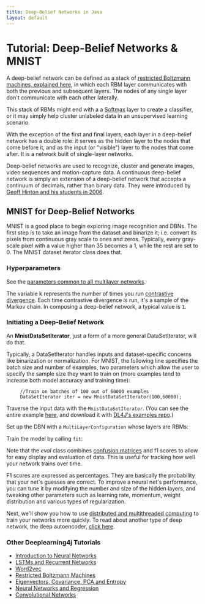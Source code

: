 ```yaml
---
title: Deep-Belief Networks in Java
layout: default
---
```


# Tutorial: Deep-Belief Networks & MNIST

A deep-belief network can be defined as a stack of [restricted Boltzmann machines, explained here](./restrictedboltzmannmachine.html), in which each RBM layer communicates with both the previous and subsequent layers. The nodes of any single layer don't communicate with each other laterally. 

This stack of RBMs might end with a a [Softmax](./glossary.html#softmax) layer to create a classifier, or it may simply help cluster unlabeled data in an unsupervised learning scenario. 

With the exception of the first and final layers, each layer in a deep-belief network has a double role: it serves as the hidden layer to the nodes that come before it, and as the input (or "visible") layer to the nodes that come after. It is a network built of single-layer networks. 

Deep-belief networks are used to recognize, cluster and generate images, video sequences and motion-capture data. A continuous deep-belief network is simply an extension of a deep-belief network that accepts a continuum of decimals, rather than binary data. They were introduced by [Geoff Hinton and his students in 2006](http://www.cs.toronto.edu/~hinton/absps/fastnc.pdf).

## MNIST for Deep-Belief Networks

MNIST is a good place to begin exploring image recognition and DBNs. The first step is to take an image from the dataset and binarize it; i.e. convert its pixels from continuous gray scale to ones and zeros. Typically, every gray-scale pixel with a value higher than 35 becomes a 1, while the rest are set to 0. The MNIST dataset iterator class does that.

### Hyperparameters

See the [parameters common to all multilayer networks](./neuralnet-configuration).

The variable k represents the number of times you run [contrastive divergence](./glossary.html#contrastivedivergence). Each time contrastive divergence is run, it's a sample of the Markov chain. In composing a deep-belief network, a typical value is `1`.

### Initiating a Deep-Belief Network

An **MnistDataSetIterator**, just a form of a more general DataSetIterator, will do that. 

Typically, a DataSetIterator handles inputs and dataset-specific concerns like binarization or normalization. For MNIST, the following line specifies the batch size and number of examples, two parameters which allow the user to specify the sample size they want to train on (more examples tend to increase both model accuracy and training time):
         
         //Train on batches of 100 out of 60000 examples
         DataSetIterator iter = new MnistDataSetIterator(100,60000);

Traverse the input data with the `MnistDataSetIterator`. (You can see the entire example [here](https://github.com/deeplearning4j/dl4j-examples/blob/master/dl4j-examples/src/main/java/org/deeplearning4j/examples/unsupervised/deepbelief/DeepAutoEncoderExample.java), and download it with [DL4J's examples repo](https://github.com/deeplearning4j/dl4j-examples/).)

<script src="http://gist-it.appspot.com/https://github.com/deeplearning4j/dl4j-examples/blob/master/src/main/java/org/deeplearning4j/examples/unsupervised/deepbelief/DeepAutoEncoderExample.java?slice=42:45"></script>

Set up the DBN with a `MultiLayerConfiguration` whose layers are RBMs:

<script src="http://gist-it.appspot.com/https://github.com/deeplearning4j/dl4j-examples/blob/master/dl4j-examples/src/main/java/org/deeplearning4j/examples/unsupervised/deepbelief/DeepAutoEncoderExample.java?slice=41:60"></script>

Train the model by calling `fit`:

<script src="http://gist-it.appspot.com/https://github.com/deeplearning4j/dl4j-examples/blob/master/dl4j-examples/src/main/java/org/deeplearning4j/examples/unsupervised/deepbelief/DeepAutoEncoderExample.java?slice=60:70"></script>

Note that the *eval* class combines [confusion matrices](./glossary.html#confusionmatrix) and f1 scores to allow for easy display and evaluation of data. This is useful for tracking how well your network trains over time. 

F1 scores are expressed as percentages. They are basically the probability that your net's guesses are correct. To improve a neural net's performance, you can tune it by modifying the number and size of the hidden layers, and tweaking other parameters such as learning rate, momentum, weight distribution and various types of regularization.

Next, we'll show you how to use [distributed and multithreaded computing](./iterativereduce) to train your networks more quickly. To read about another type of deep network, the deep autoencoder, [click here](./deepautoencoder). 

### <a name="beginner">Other Deeplearning4j Tutorials</a>
* [Introduction to Neural Networks](./neuralnet-overview)
* [LSTMs and Recurrent Networks](./lstm)
* [Word2vec](./word2vec)
* [Restricted Boltzmann Machines](./restrictedboltzmannmachine)
* [Eigenvectors, Covariance, PCA and Entropy](./eigenvector)
* [Neural Networks and Regression](./linear-regression)
* [Convolutional Networks](./convolutionalnets)
